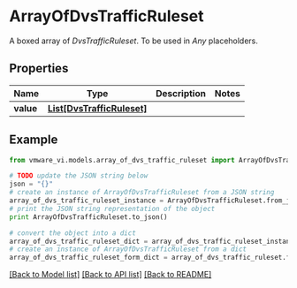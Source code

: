 # ArrayOfDvsTrafficRuleset

A boxed array of *DvsTrafficRuleset*. To be used in *Any* placeholders. 

## Properties
Name | Type | Description | Notes
------------ | ------------- | ------------- | -------------
**value** | [**List[DvsTrafficRuleset]**](DvsTrafficRuleset.md) |  | 

## Example

```python
from vmware_vi.models.array_of_dvs_traffic_ruleset import ArrayOfDvsTrafficRuleset

# TODO update the JSON string below
json = "{}"
# create an instance of ArrayOfDvsTrafficRuleset from a JSON string
array_of_dvs_traffic_ruleset_instance = ArrayOfDvsTrafficRuleset.from_json(json)
# print the JSON string representation of the object
print ArrayOfDvsTrafficRuleset.to_json()

# convert the object into a dict
array_of_dvs_traffic_ruleset_dict = array_of_dvs_traffic_ruleset_instance.to_dict()
# create an instance of ArrayOfDvsTrafficRuleset from a dict
array_of_dvs_traffic_ruleset_form_dict = array_of_dvs_traffic_ruleset.from_dict(array_of_dvs_traffic_ruleset_dict)
```
[[Back to Model list]](../README.md#documentation-for-models) [[Back to API list]](../README.md#documentation-for-api-endpoints) [[Back to README]](../README.md)


